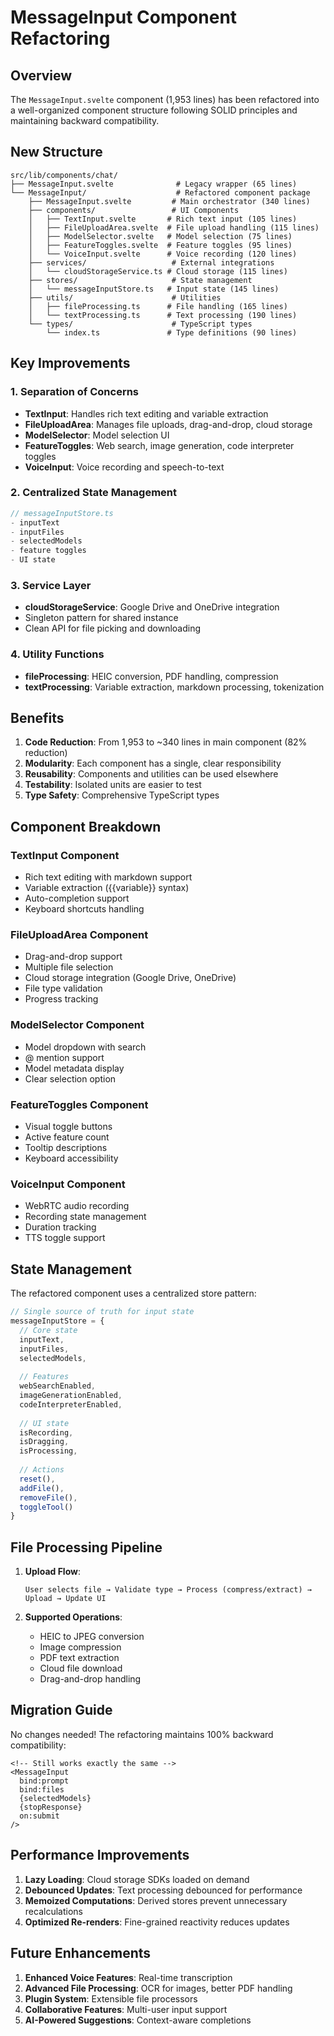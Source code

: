 # MessageInput Component Refactoring

## Overview

The `MessageInput.svelte` component (1,953 lines) has been refactored into a well-organized component structure following SOLID principles and maintaining backward compatibility.

## New Structure

```
src/lib/components/chat/
├── MessageInput.svelte              # Legacy wrapper (65 lines)
└── MessageInput/                    # Refactored component package
    ├── MessageInput.svelte         # Main orchestrator (340 lines)
    ├── components/                 # UI Components
    │   ├── TextInput.svelte       # Rich text input (105 lines)
    │   ├── FileUploadArea.svelte  # File upload handling (115 lines)
    │   ├── ModelSelector.svelte   # Model selection (75 lines)
    │   ├── FeatureToggles.svelte  # Feature toggles (95 lines)
    │   └── VoiceInput.svelte      # Voice recording (120 lines)
    ├── services/                   # External integrations
    │   └── cloudStorageService.ts # Cloud storage (115 lines)
    ├── stores/                     # State management
    │   └── messageInputStore.ts   # Input state (145 lines)
    ├── utils/                      # Utilities
    │   ├── fileProcessing.ts      # File handling (165 lines)
    │   └── textProcessing.ts      # Text processing (190 lines)
    └── types/                      # TypeScript types
        └── index.ts               # Type definitions (90 lines)
```

## Key Improvements

### 1. **Separation of Concerns**
- **TextInput**: Handles rich text editing and variable extraction
- **FileUploadArea**: Manages file uploads, drag-and-drop, cloud storage
- **ModelSelector**: Model selection UI
- **FeatureToggles**: Web search, image generation, code interpreter toggles
- **VoiceInput**: Voice recording and speech-to-text

### 2. **Centralized State Management**
```typescript
// messageInputStore.ts
- inputText
- inputFiles
- selectedModels
- feature toggles
- UI state
```

### 3. **Service Layer**
- **cloudStorageService**: Google Drive and OneDrive integration
- Singleton pattern for shared instance
- Clean API for file picking and downloading

### 4. **Utility Functions**
- **fileProcessing**: HEIC conversion, PDF handling, compression
- **textProcessing**: Variable extraction, markdown processing, tokenization

## Benefits

1. **Code Reduction**: From 1,953 to ~340 lines in main component (82% reduction)
2. **Modularity**: Each component has a single, clear responsibility
3. **Reusability**: Components and utilities can be used elsewhere
4. **Testability**: Isolated units are easier to test
5. **Type Safety**: Comprehensive TypeScript types

## Component Breakdown

### TextInput Component
- Rich text editing with markdown support
- Variable extraction ({{variable}} syntax)
- Auto-completion support
- Keyboard shortcuts handling

### FileUploadArea Component
- Drag-and-drop support
- Multiple file selection
- Cloud storage integration (Google Drive, OneDrive)
- File type validation
- Progress tracking

### ModelSelector Component
- Model dropdown with search
- @ mention support
- Model metadata display
- Clear selection option

### FeatureToggles Component
- Visual toggle buttons
- Active feature count
- Tooltip descriptions
- Keyboard accessibility

### VoiceInput Component
- WebRTC audio recording
- Recording state management
- Duration tracking
- TTS toggle support

## State Management

The refactored component uses a centralized store pattern:

```typescript
// Single source of truth for input state
messageInputStore = {
  // Core state
  inputText,
  inputFiles,
  selectedModels,
  
  // Features
  webSearchEnabled,
  imageGenerationEnabled,
  codeInterpreterEnabled,
  
  // UI state
  isRecording,
  isDragging,
  isProcessing,
  
  // Actions
  reset(),
  addFile(),
  removeFile(),
  toggleTool()
}
```

## File Processing Pipeline

1. **Upload Flow**:
   ```
   User selects file → Validate type → Process (compress/extract) → Upload → Update UI
   ```

2. **Supported Operations**:
   - HEIC to JPEG conversion
   - Image compression
   - PDF text extraction
   - Cloud file download
   - Drag-and-drop handling

## Migration Guide

No changes needed! The refactoring maintains 100% backward compatibility:

```svelte
<!-- Still works exactly the same -->
<MessageInput
  bind:prompt
  bind:files
  {selectedModels}
  {stopResponse}
  on:submit
/>
```

## Performance Improvements

1. **Lazy Loading**: Cloud storage SDKs loaded on demand
2. **Debounced Updates**: Text processing debounced for performance
3. **Memoized Computations**: Derived stores prevent unnecessary recalculations
4. **Optimized Re-renders**: Fine-grained reactivity reduces updates

## Future Enhancements

1. **Enhanced Voice Features**: Real-time transcription
2. **Advanced File Processing**: OCR for images, better PDF handling
3. **Plugin System**: Extensible file processors
4. **Collaborative Features**: Multi-user input support
5. **AI-Powered Suggestions**: Context-aware completions